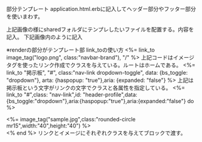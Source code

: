 部分テンプレート
application.html.erbに記入してヘッダー部分やフッター部分を使いまわす。

上記画像の様にsharedフォルダにテンプレしたいファイルを配置する。内容を記入。
下記画像内のように記入

※renderの部分がテンプレート部
link_toの使い方
<%= link_to image_tag("logo.png", class:"navbar-brand"), "/" %>
​
上記コードはイメージタグを使ったリンク作成でクラスを与えている。ルートはホームである。
<%= link_to "掲示板", "#", class:"nav-link dropdown-toggle", data: {bs_toggle: "dropdown"}, arta: {haspopup: "true"},aria: {expanded: "false"} %>
​
上記は掲示板という文字がリンクの文字でクラスと各属性を指定している。
<%= link_to "#",class: "nav-link",id: "header-profile",data:{bs_toggle:"dropdown"},aria:{haspopup:"true"},aria:{expanded:"false"} do %>
           <div>
            <%= image_tag("sample.jpg",class:"rounded-circle mr15",width:"40",height:"40") %>
           </div>
          <% end %>
​
リンクとイメージにそれぞれクラスを与えてブロックで渡す。